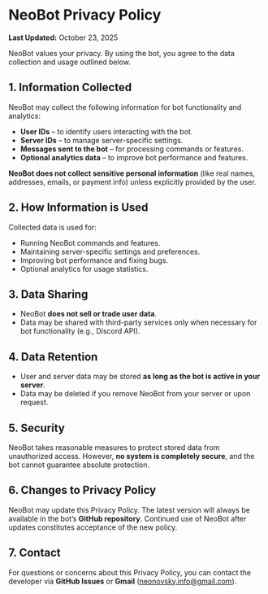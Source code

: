# NeoBot Privacy Policy

**Last Updated:** October 23, 2025

NeoBot values your privacy. By using the bot, you agree to the data collection and usage outlined below.

## 1. Information Collected
NeoBot may collect the following information for bot functionality and analytics:

- **User IDs** – to identify users interacting with the bot.  
- **Server IDs** – to manage server-specific settings.  
- **Messages sent to the bot** – for processing commands or features.  
- **Optional analytics data** – to improve bot performance and features.  

**NeoBot does not collect sensitive personal information** (like real names, addresses, emails, or payment info) unless explicitly provided by the user.  

## 2. How Information is Used
Collected data is used for:

- Running NeoBot commands and features.  
- Maintaining server-specific settings and preferences.  
- Improving bot performance and fixing bugs.  
- Optional analytics for usage statistics.  

## 3. Data Sharing
- NeoBot **does not sell or trade user data**.  
- Data may be shared with third-party services only when necessary for bot functionality (e.g., Discord API).  

## 4. Data Retention
- User and server data may be stored **as long as the bot is active in your server**.  
- Data may be deleted if you remove NeoBot from your server or upon request.  

## 5. Security
NeoBot takes reasonable measures to protect stored data from unauthorized access. However, **no system is completely secure**, and the bot cannot guarantee absolute protection.  

## 6. Changes to Privacy Policy
NeoBot may update this Privacy Policy. The latest version will always be available in the bot’s **GitHub repository**. Continued use of NeoBot after updates constitutes acceptance of the new policy.  

## 7. Contact
For questions or concerns about this Privacy Policy, you can contact the developer via **GitHub Issues** or **Gmail** (neonovsky.info@gmail.com).
